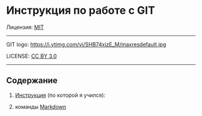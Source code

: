 # Инструкция по работе с GIT

Лицензия: [MIT](./license.md)

---

GIT logo: https://i.ytimg.com/vi/SHB74xizE_M/maxresdefault.jpg

LICENSE: [CC BY 3.0](https://creativecommons.org/licenses/by/3.0/deed.ru)

---


## Содержание
1. [Инструкция](./manual.md) (по которой я учился):

2. команды [Markdown](./comands.md)

